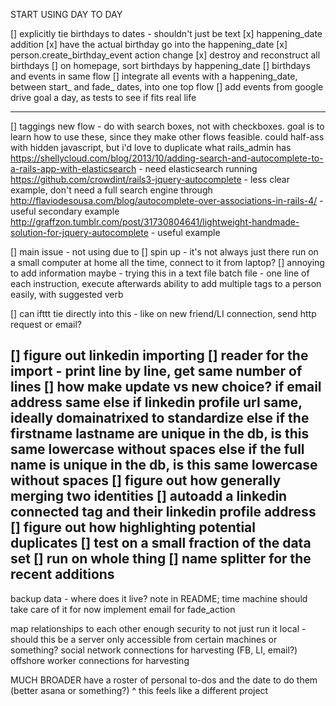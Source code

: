 START USING DAY TO DAY

[] explicitly tie birthdays to dates - shouldn't just be text
  [x] happening_date addition
  [x] have the actual birthday go into the happening_date
    [x] person.create_birthday_event action change
  [x] destroy and reconstruct all birthdays
  [] on homepage, sort birthdays by happening_date
[] birthdays and events in same flow
  [] integrate all events with a happening_date, between start_ and fade_ dates, into one top flow
  [] add events from google drive goal a day, as tests to see if fits real life

----

[] taggings new flow - do with search boxes, not with checkboxes. goal is to learn how to use these, since they make other flows feasible. could half-ass with hidden javascript, but i'd love to duplicate what rails_admin has
  https://shellycloud.com/blog/2013/10/adding-search-and-autocomplete-to-a-rails-app-with-elasticsearch - need elasticsearch running
  https://github.com/crowdint/rails3-jquery-autocomplete - less clear example, don't need a full search engine through
  http://flaviodesousa.com/blog/autocomplete-over-associations-in-rails-4/ - useful secondary example
  http://graffzon.tumblr.com/post/31730804641/lightweight-handmade-solution-for-jquery-autocomplete - useful example

[] main issue - not using due to
  [] spin up - it's not always just there
    run on a small computer at home all the time, connect to it from laptop?
  [] annoying to add information
    maybe - trying this in a text file
      batch file - one line of each instruction, execute afterwards
      ability to add multiple tags to a person easily, with suggested verb

[] can ifttt tie directly into this - like on new friend/LI connection, send http request or email?

[] figure out linkedin importing
  [] reader for the import - print line by line, get same number of lines
  [] how make update vs new choice? 
    if email address same
    else if linkedin profile url same, ideally domainatrixed to standardize
    else if the firstname lastname are unique in the db, is this same lowercase without spaces
    else if the full name is unique in the db, is this same lowercase without spaces
  [] figure out how generally merging two identities 
  [] autoadd a linkedin connected tag and their linkedin profile address
  [] figure out how highlighting potential duplicates
  [] test on a small fraction of the data set
  [] run on whole thing
  [] name splitter for the recent additions
---

backup data - where does it live? note in README; time machine should take care of it for now
implement email for fade_action

map relationships to each other
enough security to not just run it local - should this be a server only accessible from certain machines or something?
social network connections for harvesting (FB, LI, email?)
offshore worker connections for harvesting

MUCH BROADER
have a roster of personal to-dos and the date to do them (better asana or something?)
  ^ this feels like a different project
